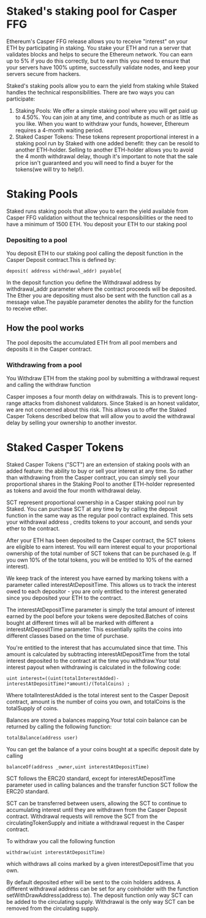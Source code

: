 # Staked's staking pool for Casper FFG

Ethereum's Casper FFG release allows you to receive "interest" on your ETH by participating in staking. You stake your ETH and run a server that validates blocks and helps to secure the Ethereum network. You can earn up to 5% if you do this correctly, but to earn this you need to ensure that your servers have 100% uptime, successfully validate nodes, and keep your servers secure from hackers.  
  
Staked's staking pools allow you to earn the yield from staking while Staked handles the technical responsibilities. There are two ways you can participate:   

1) Staking Pools: We offer a simple staking pool where you will get paid up to 4.50%. You can join at any time, and contribute as much or as little as you like. When you want to withdraw your funds, however, Ethereum requires a 4-month waiting period.   
2) Staked Casper Tokens: These tokens represent proportional interest in a staking pool run by Staked with one added benefit: they can be resold to another ETH-holder. Selling to another ETH-holder allows you to avoid the 4 month withdrawal delay, though it's important to note that the sale price isn't guaranteed and you will need to find a buyer for the tokens(we will try to help!). 

# Staking Pools 
Staked runs staking pools that allow you to earn the yield available from Casper FFG validation without the technical responsibilities or the need to have a minimum of 1500 ETH. You deposit your ETH to our staking pool

### Depositing to a pool
You deposit ETH to our staking pool calling the deposit function in the Casper Deposit contract.This is defined by:
  ```solidity
deposit( address withdrawal_addr) payable{
```

In the deposit function you define the Withdrawal address by  withdrawal_addr parameter   where the contract proceeds will be deposited. The Ether you are depositing must also be sent with the function call as a message value.The payable parameter denotes the ability for the function to receive ether.   



## How the pool works
The pool deposits the accumulated ETH from all pool members and deposits it in the Casper contract. 


### Withdrawing from a pool
You Withdraw ETH from the staking pool by submitting a withdrawal request and calling the withdraw function  

 
Casper imposes a four month delay on withdrawals. This is to prevent long-range attacks from dishonest validators. Since Staked is an honest validator, we are not concerned about this risk. This allows us to offer the Staked Casper Tokens described below that will allow you to avoid the withdrawal delay by selling your ownership to another investor.
 
# Staked Casper Tokens 
Staked Casper Tokens ("SCT") are an extension of staking pools with an added feature: the ability to buy or sell your interest at any time. So rather than withdrawing from the Casper contract, you can simply sell your proportional shares in the Staking Pool to another ETH-holder represented as tokens and avoid the four month withdrawal delay. 

SCT represent proportional ownership in a Casper staking pool run by Staked. You can purchase SCT at any time by by calling the deposit function in the same way as the regular pool contract explained. This sets your withdrawal address , credits tokens to your account, and sends your ether to the contract. 
 
After your ETH has been deposited to the Casper contract, the SCT tokens are eligible to earn interest. You will earn interest equal to your proportional ownership of the total number of SCT tokens that can be purchased (e.g. If you own 10% of the total tokens, you will be entitled to 10% of the earned interest).  

We keep track of the interest you have earned by marking tokens with a parameter called interestAtDepositTime. This allows us to track the interest owed to each depositor - you are only entitled to the interest generated since you deposited your ETH to the contract. 


The interestAtDepositTime parameter is simply the total amount of interest earned by the pool before your tokens were deposited.Batches of coins bought at different times will all be marked with different a interestAtDepositTime parameter.
This essentially splits the coins into different classes based on the time of purchase.

You're entitled to the interest that has accumulated since that time. This amount is calculated by subtracting interestAtDepositTime from the total interest deposited to the contract at the time you withdraw.Your total interest payout when withdrawing is calculated in the following code:
  ```solidity
  uint interest=((uint(totalInterestAdded)-interestAtDepositTime)*amount)/(TotalCoins) ;
  ```
  Where totalInterestAdded is the total interest sent to the Casper Deposit contract, 
  amount is the number of coins you own,
  and totalCoins is the totalSupply of coins.

Balances are stored a balances mapping.Your total coin balance can be returned by calling the following function:
  ```solidity
 totalBalance(address user)
  ```

You can get the balance of a your coins bought at a specific deposit date by calling 
  ```solidity
 balanceOf(address _owner,uint interestAtDepositTime)
  ```
SCT follows the ERC20 standard, except for interestAtDepositTime parameter used in calling  balances and the transfer function SCT follow the ERC20 standard.
 

SCT can be transferred between users, allowing the SCT to continue to accumulating interest until they are withdrawn from the Casper Deposit contract. Withdrawal requests will remove the SCT from the circulatingTokenSupply and initiate a withdrawal request in the Casper contract.

To withdraw you call the following function
  ```solidity
withdraw(uint interestAtDepositTime) 
  ```
which withdraws all coins marked by a given interestDepositTime that you own. 

By default deposited ether will be sent to the coin holders address. A different withdrawal address can be set for any coinholder with the function setWithDrawAddress(address to). The deposit function  only way SCT can be added to the circulating supply. Withdrawal is the only way SCT can be removed from the circulating supply. 

